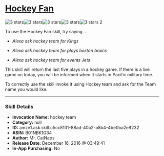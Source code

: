 # [Hockey Fan](http://alexa.amazon.com/#skills/amzn1.ask.skill.c5cc8131-88ad-40a2-a8b4-4be0ba2e8232)
![3 stars](../../images/ic_star_black_18dp_1x.png)![3 stars](../../images/ic_star_black_18dp_1x.png)![3 stars](../../images/ic_star_black_18dp_1x.png)![3 stars](../../images/ic_star_border_black_18dp_1x.png)![3 stars](../../images/ic_star_border_black_18dp_1x.png) 2

To use the Hockey Fan skill, try saying...

* *Alexa ask hockey team for Kings*

* *Alexa ask hockey team for plays boston bruins*

* *Alexa ask hockey team for events Jets*

This skill will return the last five plays in a hockey game. If there is a live game on today, you will be informed when it starts in Pacific military time. 

To correctly use the skill invoke it using Hockey team and ask for the Team name you would like.

***

### Skill Details

* **Invocation Name:** hockey team
* **Category:** null
* **ID:** amzn1.ask.skill.c5cc8131-88ad-40a2-a8b4-4be0ba2e8232
* **ASIN:** B01NBK1G34
* **Author:** Mr. CatNaps
* **Release Date:** December 16, 2016 @ 03:49:41
* **In-App Purchasing:** No
